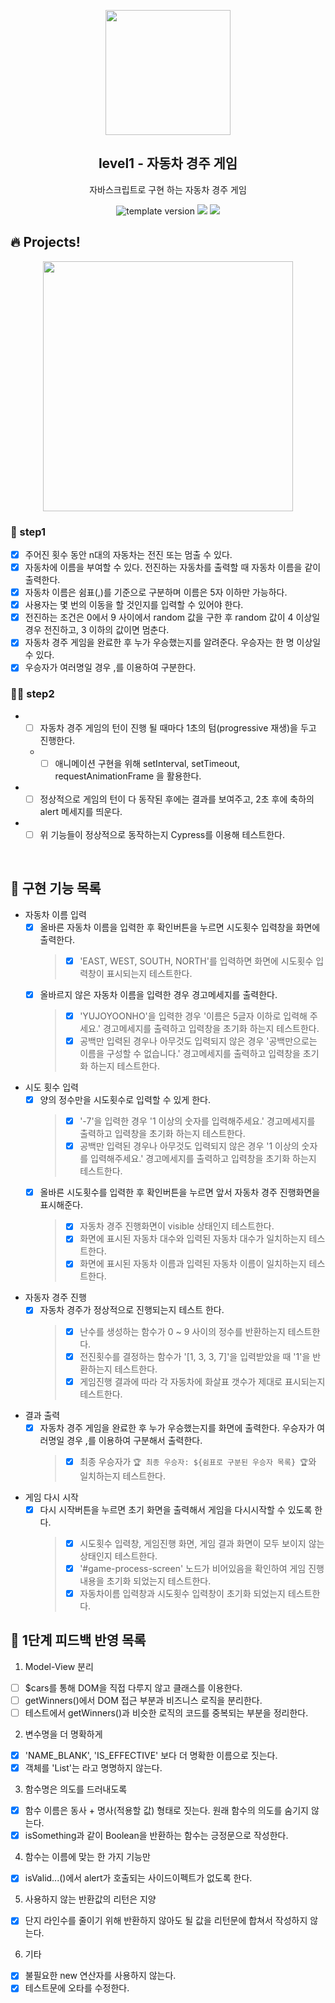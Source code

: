 <p align="middle" >
  <img width="200px;" src="https://user-images.githubusercontent.com/50367798/106415730-2645a280-6493-11eb-876c-ef7172652261.png"/>
</p>
<h2 align="middle">level1 - 자동차 경주 게임</h2>
<p align="middle">자바스크립트로 구현 하는 자동차 경주 게임</p>
<p align="middle">
<img src="https://img.shields.io/badge/version-1.0.0-blue?style=flat-square" alt="template version"/>
<img src="https://img.shields.io/badge/language-html-blue.svg?style=flat-square"/>
<a href="https://github.com/daybrush/moveable/blob/master/LICENSE" target="_blank">
  <img src="https://img.shields.io/github/license/daybrush/moveable.svg?style=flat-square&label=license&color=08CE5D"/>
  </a>
</p>

## 🔥 Projects!

<p align="middle">
  <img width="400" src="https://techcourse-storage.s3.ap-northeast-2.amazonaws.com/7c76e809d82a4a3aa0fd78a86be25427">
</p>

### 🎯 step1

- [x] 주어진 횟수 동안 n대의 자동차는 전진 또는 멈출 수 있다.
- [x] 자동차에 이름을 부여할 수 있다. 전진하는 자동차를 출력할 때 자동차 이름을 같이 출력한다.
- [x] 자동차 이름은 쉼표(,)를 기준으로 구분하며 이름은 5자 이하만 가능하다.
- [x] 사용자는 몇 번의 이동을 할 것인지를 입력할 수 있어야 한다.
- [x] 전진하는 조건은 0에서 9 사이에서 random 값을 구한 후 random 값이 4 이상일 경우 전진하고, 3 이하의 값이면 멈춘다.
- [x] 자동차 경주 게임을 완료한 후 누가 우승했는지를 알려준다. 우승자는 한 명 이상일 수 있다.
- [x] 우승자가 여러명일 경우 ,를 이용하여 구분한다.

### 🎯🎯 step2

- - [ ] 자동차 경주 게임의 턴이 진행 될 때마다 1초의 텀(progressive 재생)을 두고 진행한다.
  - - [ ] 애니메이션 구현을 위해 setInterval, setTimeout, requestAnimationFrame 을 활용한다.
- - [ ] 정상적으로 게임의 턴이 다 동작된 후에는 결과를 보여주고, 2초 후에 축하의 alert 메세지를 띄운다.
- - [ ] 위 기능들이 정상적으로 동작하는지 Cypress를 이용해 테스트한다.

<br>

## 📝 구현 기능 목록

- 자동차 이름 입력
  - [x] 올바른 자동차 이름을 입력한 후 확인버튼을 누르면 시도횟수 입력창을 화면에 출력한다.
    > - [x] 'EAST, WEST, SOUTH, NORTH'를 입력하면 화면에 시도횟수 입력창이 표시되는지 테스트한다.
  - [x] 올바르지 않은 자동차 이름을 입력한 경우 경고메세지를 출력한다.
    > - [x] 'YUJOYOONHO'을 입력한 경우 '이름은 5글자 이하로 입력해 주세요.' 경고메세지를 출력하고 입력창을 초기화 하는지 테스트한다.
    > - [x] 공백만 입력된 경우나 아무것도 입력되지 않은 경우 '공백만으로는 이름을 구성할 수 없습니다.' 경고메세지를 출력하고 입력창을 초기화 하는지 테스트한다.
- 시도 횟수 입력
  - [x] 양의 정수만을 시도횟수로 입력할 수 있게 한다.
    > - [x] '-7'을 입력한 경우 '1 이상의 숫자를 입력해주세요.' 경고메세지를 출력하고 입력창을 초기화 하는지 테스트한다.
    > - [x] 공백만 입력된 경우나 아무것도 입력되지 않은 경우 '1 이상의 숫자를 입력해주세요.' 경고메세지를 출력하고 입력창을 초기화 하는지 테스트한다.
  - [x] 올바른 시도횟수를 입력한 후 확인버튼을 누르면 앞서 자동차 경주 진행화면을 표시해준다.
    > - [x] 자동차 경주 진행화면이 visible 상태인지 테스트한다.
    > - [x] 화면에 표시된 자동차 대수와 입력된 자동차 대수가 일치하는지 테스트한다.
    > - [x] 화면에 표시된 자동차 이름과 입력된 자동차 이름이 일치하는지 테스트한다.
- 자동자 경주 진행
  - [x] 자동차 경주가 정상적으로 진행되는지 테스트 한다.
    > - [x] 난수를 생성하는 함수가 0 ~ 9 사이의 정수를 반환하는지 테스트한다.
    > - [x] 전진횟수를 결정하는 함수가 '[1, 3, 3, 7]'을 입력받았을 때 '1'을 반환하는지 테스트한다.
    > - [x] 게임진행 결과에 따라 각 자동차에 화살표 갯수가 제대로 표시되는지 테스트한다.
- 결과 출력
  - [x] 자동차 경주 게임을 완료한 후 누가 우승했는지를 화면에 출력한다. 우승자가 여러명일 경우 ,를 이용하여 구분해서 출력한다.
    > - [x] 최종 우승자가 `🏆 최종 우승자: ${쉼표로 구분된 우승자 목록} 🏆`와 일치하는지 테스트한다.
- 게임 다시 시작
  - [x] 다시 시작버튼을 누르면 초기 화면을 출력해서 게임을 다시시작할 수 있도록 한다.
    > - [x] 시도횟수 입력창, 게임진행 화면, 게임 결과 화면이 모두 보이지 않는 상태인지 테스트한다.
    > - [x] '#game-process-screen' 노드가 비어있음을 확인하여 게임 진행 내용을 초기화 되었는지 테스트한다.
    > - [x] 자동차이름 입력창과 시도횟수 입력창이 초기화 되었는지 테스트한다.

## 📝 1단계 피드백 반영 목록

1. Model-View 분리

- [ ] $cars를 통해 DOM을 직접 다루지 않고 클래스를 이용한다.
- [ ] getWinners()에서 DOM 접근 부분과 비즈니스 로직을 분리한다.
- [ ] 테스트에서 getWinners()과 비슷한 로직의 코드를 중복되는 부분을 정리한다.

2. 변수명을 더 명확하게

- [x] 'NAME_BLANK', 'IS_EFFECTIVE' 보다 더 명확한 이름으로 짓는다.
- [x] 객체를 'List'는 라고 명명하지 않는다.

3. 함수명은 의도를 드러내도록

- [x] 함수 이름은 동사 + 명사(적용할 값) 형태로 짓는다. 원래 함수의 의도를 숨기지 않는다.
- [x] isSomething과 같이 Boolean을 반환하는 함수는 긍정문으로 작성한다.

4. 함수는 이름에 맞는 한 가지 기능만

- [x] isValid...()에서 alert가 호출되는 사이드이펙트가 없도록 한다.

5. 사용하지 않는 반환값의 리턴은 지양

- [x] 단지 라인수를 줄이기 위해 반환하지 않아도 될 값을 리턴문에 합쳐서 작성하지 않는다.

6. 기타

- [x] 불필요한 new 연산자를 사용하지 않는다.
- [x] 테스트문에 오타를 수정한다.
